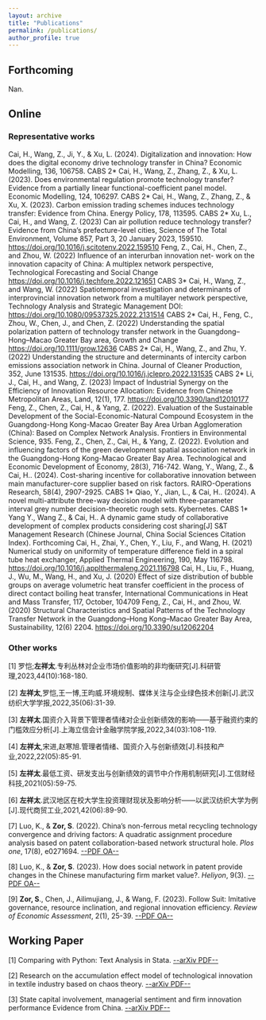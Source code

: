 ```yaml
---
layout: archive
title: "Publications"
permalink: /publications/
author_profile: true
---
```


## Forthcoming

Nan.

## Online

### Representative works

Cai, H., Wang, Z., Ji, Y., & Xu, L. (2024). Digitalization and innovation: How does the digital economy drive technology transfer in China? Economic Modelling, 136, 106758. CABS 2*
Cai, H., Wang, Z., Zhang, Z., & Xu, L. (2023). Does environmental regulation promote technology transfer? Evidence from a partially linear functional-coefficient panel model. Economic Modelling, 124, 106297. CABS 2*
Cai, H., Wang, Z., Zhang, Z., & Xu, X. (2023). Carbon emission trading schemes induces technology transfer: Evidence from China. Energy Policy, 178, 113595. CABS 2*
Xu, L., Cai, H., and Wang, Z. (2023) Can air pollution reduce technology transfer? Evidence from China’s prefecture-level cities, Science of The Total Environment, Volume 857, Part 3, 20 January 2023, 159510. https://doi.org/10.1016/j.scitotenv.2022.159510
Feng, Z., Cai, H., Chen, Z., and Zhou, W. (2022) Influence of an interurban innovation net- work on the innovation capacity of China: A multiplex network perspective, Technological Forecasting and Social Change https://doi.org/10.1016/j.techfore.2022.121651 CABS 3*
Cai, H., Wang, Z., and Wang, W. (2022) Spatiotemporal investigation and determinants of interprovincial innovation network from a multilayer network perspective, Technology Analysis and Strategic Management DOI: https://doi.org/10.1080/09537325.2022.2131514 CABS 2*
Cai, H., Feng, C., Zhou, W., Chen, J., and Chen, Z. (2022) Understanding the spatial polarization pattern of technology transfer network in the Guangdong–Hong–Macao Greater Bay area, Growth and Change https://doi.org/10.1111/grow.12636 CABS 2*
Cai, H., Wang, Z., and Zhu, Y. (2022) Understanding the structure and determinants of intercity carbon emissions association network in China. Journal of Cleaner Production, 352, June 131535. https://doi.org/10.1016/j.jclepro.2022.131535 CABS 2*
Li, J., Cai, H., and Wang, Z. (2023) Impact of Industrial Synergy on the Efficiency of Innovation Resource Allocation: Evidence from Chinese Metropolitan Areas, Land, 12(1), 177. https://doi.org/10.3390/land12010177
Feng, Z., Chen, Z., Cai, H., & Yang, Z. (2022). Evaluation of the Sustainable Development of the Social-Economic-Natural Compound Ecosystem in the Guangdong-Hong Kong-Macao Greater Bay Area Urban Agglomeration (China): Based on Complex Network Analysis. Frontiers in Environmental Science, 935.
Feng, Z., Chen, Z., Cai, H., & Yang, Z. (2022). Evolution and influencing factors of the green development spatial association network in the Guangdong-Hong Kong-Macao Greater Bay Area. Technological and Economic Development of Economy, 28(3), 716-742.
Wang, Y., Wang, Z., & Cai, H.. (2024). Cost-sharing incentive for collaborative innovation between main manufacturer-core supplier based on risk factors. RAIRO-Operations Research, 58(4), 2907-2925. CABS 1*
Qiao, Y., Jian, L., & Cai, H.. (2024). A novel multi-attribute three-way decision model with three-parameter interval grey number decision-theoretic rough sets. Kybernetes. CABS 1*
Yang Y., Wang Z., & Cai, H.. A dynamic game study of collaborative development of complex products considering cost sharing[J] S&T Management Research (Chinese Journal, China Social Sciences Citation Index). Forthcoming
Cai, H., Zhai, Y., Chen, Y., Liu, F., and Wang, H. (2021) Numerical study on uniformity of temperature difference field in a spiral tube heat exchanger, Applied Thermal Engineering, 190, May 116798. https://doi.org/10.1016/j.applthermaleng.2021.116798
Cai, H., Liu, F., Huang, J., Wu, M., Wang, H., and Xu, J. (2020) Effect of size distribution of bubble groups on average volumetric heat transfer coefficient in the process of direct contact boiling heat transfer, International Communications in Heat and Mass Transfer, 117, October, 104709
Feng, Z., Cai, H., and Zhou, W. (2020) Structural Characteristics and Spatial Patterns of the Technology Transfer Network in the Guangdong–Hong Kong–Macao Greater Bay Area, Sustainability, 12(6) 2204. https://doi.org/10.3390/su12062204

### Other works

[1] 罗恺;**左祥太**.专利丛林对企业市场价值影响的非均衡研究[J].科研管理,2023,44(10):168-180.

[2] **左祥太**,罗恺,王一博,王昀威.环境规制、媒体关注与企业绿色技术创新[J].武汉纺织大学学报,2022,35(06):31-39.

[3] **左祥太**.国资介入背景下管理者情绪对企业创新绩效的影响——基于融资约束的门槛效应分析[J].上海立信会计金融学院学报,2022,34(03):108-119.

[4] **左祥太**,宋进,赵寒旭.管理者情绪、国资介入与创新绩效[J].科技和产业,2022,22(05):85-91.

[5] **左祥太**.最低工资、研发支出与创新绩效的调节中介作用机制研究[J].工信财经科技,2021(05):59-75.

[6] **左祥太**.武汉地区在校大学生投资理财现状及影响分析——以武汉纺织大学为例[J].现代商贸工业,2021,42(06):89-90.

[7] Luo, K., & **Zor, S**. (2022). China’s non-ferrous metal recycling technology convergence and driving factors: A quadratic assignment procedure analysis based on patent collaboration-based network structural hole. *Plos one*, 17(8), e0271694. [--PDF OA--](https://www.cell.com/heliyon/pdf/S2405-8440(23)01565-7.pdf)

[8] Luo, K., & **Zor, S**. (2023). How does social network in patent provide changes in the Chinese manufacturing firm market value?. *Heliyon*, 9(3). [--PDF OA--](https://www.cell.com/heliyon/pdf/S2405-8440(23)01565-7.pdf)

[9] **Zor, S**., Chen, J., Ailimujiang, J., & Wang, F. (2023). Follow Suit: Imitative governance, resource inclination, and regional innovation efficiency. *Review of Economic Assessment*, 2(1), 25-39. [--PDF OA--](http://anser.press/index.php/rea/article/view/153/278)

## Working Paper

[1] Comparing with Python: Text Analysis in Stata. [--arXiv PDF--](https://arxiv.org/abs/2307.10480)

[2] Research on the accumulation effect model of technological innovation in textile industry based on chaos theory. [--arXiv PDF--](https://arxiv.org/abs/2204.08340)

[3] State capital involvement, managerial sentiment and firm innovation performance Evidence from China. [--arXiv PDF--](https://arxiv.org/abs/2204.04860)



